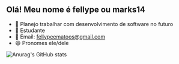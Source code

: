 ## Olá! Meu nome é fellype ou marks14

- 🔭 Planejo trabalhar com desenvolvimento de software no futuro
- 🌱 Estudante
- 💬 Email: fellypeematoos@gmail.com
- 😄 Pronomes ele/dele


![Anurag's GitHub stats](https://github-readme-stats.vercel.app/api?username=marks14&show_icons=true&theme=dark)


